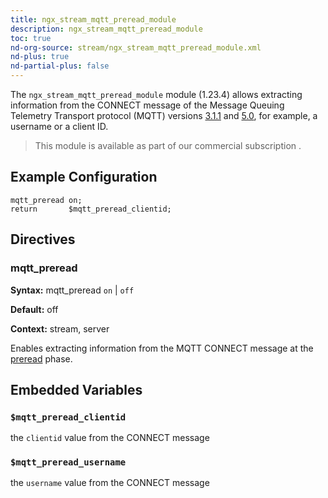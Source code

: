 ```yaml
---
title: ngx_stream_mqtt_preread_module
description: ngx_stream_mqtt_preread_module
toc: true
nd-org-source: stream/ngx_stream_mqtt_preread_module.xml
nd-plus: true
nd-partial-plus: false
---
```



<!--
      ********************************************************************************
      🛑 WARNING: AUTOGENERATED FILE - DO NOT EDIT 🛑 This Markdown file was
      automatically generated from the source XML documentation. Any manual
      changes made directly to this file will be overwritten. To request or
      suggest changes, please edit the source XML files instead.
      https://github.com/nginx/nginx.org/tree/main/xml/en
      ********************************************************************************
      -->


The `ngx_stream_mqtt_preread_module` module (1.23.4) allows
extracting information from the CONNECT message
of the Message Queuing Telemetry Transport protocol (MQTT) versions
[3.1.1](https://docs.oasis-open.org/mqtt/mqtt/v3.1.1/mqtt-v3.1.1.html)
and
[5.0](https://docs.oasis-open.org/mqtt/mqtt/v5.0/mqtt-v5.0.html),
for example, a username or a client ID.

> This module is available as part of our commercial subscription .

## Example Configuration


```nginx
mqtt_preread on;
return       $mqtt_preread_clientid;

```

## Directives

### mqtt_preread

**Syntax:** mqtt_preread `on` | `off`

**Default:** off

**Context:** stream, server


Enables extracting information from the MQTT CONNECT message at
the [preread](/nginx/module-reference/stream/stream_processing#preread_phase) phase.
## Embedded Variables



### ``$mqtt_preread_clientid``


the `clientid` value from the CONNECT message



### ``$mqtt_preread_username``


the `username` value from the CONNECT message



